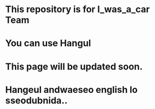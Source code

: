 # This repository is for I_was_a_car Team
# You can use Hangul
# This page will be updated soon.
# Hangeul andwaeseo english lo sseodubnida..
